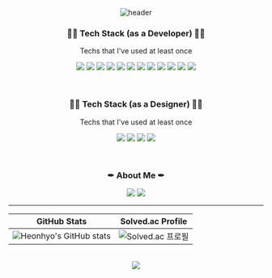 <div align=center>

![header](https://capsule-render.vercel.app/api?type=waving&color=auto&height=300&section=header&text=AlpacaParker&fontSize=90)

<!-- 개발자 테크스택 -->
<h3>👨‍💻 Tech Stack (as a Developer) 👨‍💻</h3>

<p>Techs that I've used at least once</p>

<p>
<img src="https://img.shields.io/badge/Python-3766AB?style=flat&logo=Python&logoColor=white"/>
<img src="https://img.shields.io/badge/R-276DC3?style=flat&logo=R&logoColor=white"/>
<img src="https://img.shields.io/badge/PyQt5-41CD52?style=flat&logo=Qt&logoColor=white"/>
<img src="https://img.shields.io/badge/Power BI-F2C811?style=flat&logo=Power BI&logoColor=white"/>
<img src="https://img.shields.io/badge/SQLite-003B57?style=flat&logo=SQLite&logoColor=white"/>
<img src="https://img.shields.io/badge/PostgreSQL-4169E1?style=flat&logo=PostgreSQL&logoColor=white"/>
<img src="https://img.shields.io/badge/Processing-006699?style=flat&logo=Processing Foundation&logoColor=white"/>
<img src="https://img.shields.io/badge/Java-007396?style=flat&logo=Java&logoColor=white"/>
<img src="https://img.shields.io/badge/C-A8B9CC?style=flat&logo=C&logoColor=white"/>
<img src="https://img.shields.io/badge/HTML-E34F26?style=flat&logo=HTML5&logoColor=white"/>
<img src="https://img.shields.io/badge/CSS-1572B6?style=flat&logo=CSS3&logoColor=white"/>
<img src="https://img.shields.io/badge/JavaScript-F7DF1E?style=flat&logo=JavaScript&logoColor=white"/>
</p>

<br>
<!-- 디자이너 테크스택 -->
<h3>👨‍🎨 Tech Stack (as a Designer) 👨‍🎨</h3>

<p>Techs that I've used at least once</p>

<p>
<img src="https://img.shields.io/badge/Figma-F24E1E?style=flat&logo=Figma&logoColor=white"/>
<img src="https://img.shields.io/badge/Photoshop-31A8FF?style=flat&logo=Adobe Photoshop&logoColor=white"/>
<img src="https://img.shields.io/badge/SolidWorks-FF0000?style=flat&logo=Dassault Systèmes&logoColor=white"/>
<img src="https://img.shields.io/badge/Fusion 360-FF9A00?style=flat&logo=Autodesk&logoColor=white"/>
</p>

<br>
<!-- 나 -->
<h3>✒ About Me ✒</h3>
<p>
<a href="https://velog.io/@alpacaparker4592" target="_blank"><img src="https://img.shields.io/badge/Velog-20c997?style=flat&logo=Vimeo&logoColor=white"/></a>
<a href="mailto:lhh-znso4@gm.gist.ac.kr" target="_blank"><img src="https://img.shields.io/badge/Email-0078D4?style=flat&logo=Microsoft Outlook&logoColor=white"/></a>
</p>
  
* * *

<!-- 깃허브 스탯 및 Solved.ac 프로필 -->
GitHub Stats|Solved.ac Profile
:---:|:---:
![Heonhyo's GitHub stats](https://github-readme-stats.vercel.app/api?username=AlpacaParker4592&show_icons=true&theme=dark&hide_rank=false)|![Solved.ac 프로필](http://mazassumnida.wtf/api/v2/generate_badge?boj=alpacaparker)

<br>
<!-- 조회수 -->
<a href="https://hits.seeyoufarm.com"><img src="https://hits.seeyoufarm.com/api/count/incr/badge.svg?url=https%3A%2F%2Fgithub.com%2FAlpacaParker4592&count_bg=%2379C83D&title_bg=%23555555&icon=github.svg&icon_color=%23FFFFFF&title=hits&edge_flat=false"/></a>

<br>
  

